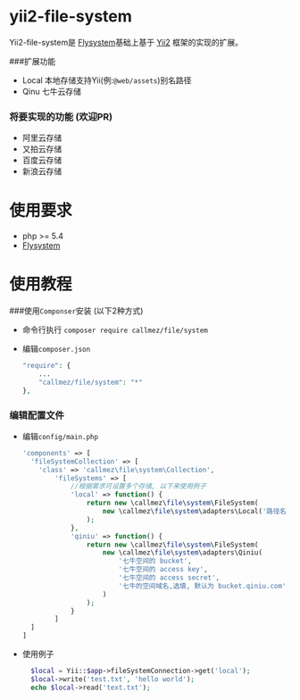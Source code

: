 
yii2-file-system
=================
Yii2-file-system是 [Flysystem](https://github.com/thephpleague/flysystem)基础上基于 [Yii2](https://github.com/yiisoft/yii2) 框架的实现的扩展。 

###扩展功能
- Local 本地存储支持Yii(例:`@web/assets`)别名路径 
- Qinu 七牛云存储

### 将要实现的功能 (欢迎PR)
- 阿里云存储
- 又拍云存储
- 百度云存储
- 新浪云存储

使用要求
========
- php >= 5.4
- [Flysystem](https://github.com/thephpleague/flysystem) 

使用教程
========
###使用`Componser`安装 (以下2种方式)
- 命令行执行 `composer require callmez/file/system`
- 编辑`composer.json` 

  ```php
  "require": {
      ...
      "callmez/file/system": "*"
  },
  ```
### 编辑配置文件
- 编辑`config/main.php`

  ```php
  'components' => [
    'fileSystemCollection' => [
      'class' => 'callmez\file\system\Collection',
          'fileSystems' => [
              //根据需求可设置多个存储, 以下来使用例子
              'local' => function() {
                  return new \callmez\file\system\FileSystem(
                      new \callmez\file\system\adapters\Local('路径名 例如:@web/assets')
                  );
              },
              'qiniu' => function() {
                  return new \callmez\file\system\FileSystem(
                      new \callmez\file\system\adapters\Qiniu(
                          '七牛空间的 bucket',
                          '七牛空间的 access key',
                          '七牛空间的 access secret',
                          '七牛的空间域名,选填, 默认为 bucket.qiniu.com'
                      )
                  );
              }
          ]
    ]
  ]
  ```
- 使用例子

  ```php
    $local = Yii::$app->fileSystemConnection->get('local');
    $local->write('test.txt', 'hello world');
    echo $local->read('text.txt');
  ```
